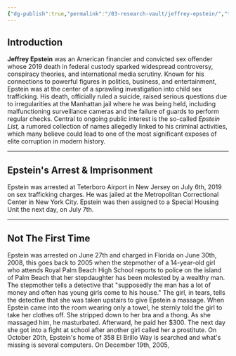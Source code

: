 ```yaml
---
{"dg-publish":true,"permalink":"/03-research-vault/jeffrey-epstein/","tags":["epstein","research"],"created":"2025-07-08T15:33:23.795-04:00","updated":"2025-07-09T14:22:21.106-04:00"}
---
```


## Introduction

**Jeffrey Epstein** was an American financier and convicted sex offender whose 2019 death in federal custody sparked widespread controversy, conspiracy theories, and international media scrutiny. Known for his connections to powerful figures in politics, business, and entertainment, Epstein was at the center of a sprawling investigation into child sex trafficking. His death, officially ruled a suicide, raised serious questions due to irregularities at the Manhattan jail where he was being held, including malfunctioning surveillance cameras and the failure of guards to perform regular checks. Central to ongoing public interest is the so-called _Epstein List,_ a rumored collection of names allegedly linked to his criminal activities, which many believe could lead to one of the most significant exposes of elite corruption in modern history.

---
## Epstein's Arrest & Imprisonment

Epstein was arrested at Teterboro Airport in New Jersey on July 6th, 2019 on sex trafficking charges. He was jailed at the Metropolitan Correctional Center in New York City. Epstein was then assigned to a Special Housing Unit the next day, on July 7th.

---
## Not The First Time

Epstein was arrested on June 27th and charged in Florida on June 30th, 2008, this goes back to 2005 when the stepmother of a 14-year-old girl who attends Royal Palm Beach High School reports to police on the island of Palm Beach that her stepdaughter has been molested by a wealthy man. The stepmother tells a detective that "supposedly the man has a lot of money and often has young girls come to his house." The girl, in tears, tells the detective that she was taken upstairs to give Epstein a massage. When Epstein came into the room wearing only a towel, he sternly told the girl to take her clothes off. She stripped down to her bra and a thong. As she massaged him, he masturbated. Afterward, he paid her $300. The next day she got into a fight at school after another girl called her a prostitute. On October 20th, Epstein's home of 358 El Brillo Way is searched and what's missing is several computers. On December 19th, 2005,                                